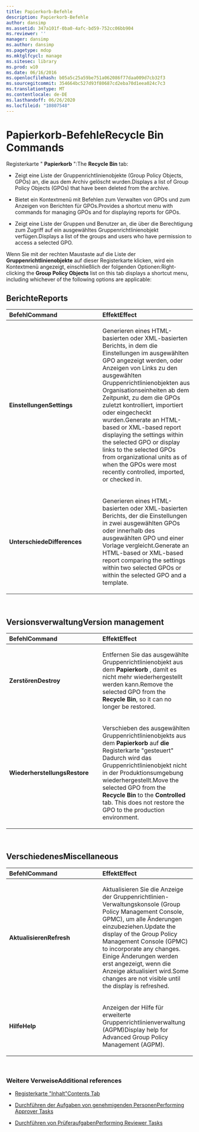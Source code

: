```yaml
---
title: Papierkorb-Befehle
description: Papierkorb-Befehle
author: dansimp
ms.assetid: 347a101f-0ba0-4afc-bd59-752cc06bb904
ms.reviewer: ''
manager: dansimp
ms.author: dansimp
ms.pagetype: mdop
ms.mktglfcycl: manage
ms.sitesec: library
ms.prod: w10
ms.date: 06/16/2016
ms.openlocfilehash: b05a5c25a59be751a062086f77daa009d7cb32f3
ms.sourcegitcommit: 354664bc527d93f80687cd2eba70d1eea024c7c3
ms.translationtype: MT
ms.contentlocale: de-DE
ms.lasthandoff: 06/26/2020
ms.locfileid: "10807548"
---
```

# <span data-ttu-id="4f7fc-103">Papierkorb-Befehle</span><span class="sxs-lookup"><span data-stu-id="4f7fc-103">Recycle Bin Commands</span></span>


<span data-ttu-id="4f7fc-104">Registerkarte " **Papierkorb** ":</span><span class="sxs-lookup"><span data-stu-id="4f7fc-104">The **Recycle Bin** tab:</span></span>

-   <span data-ttu-id="4f7fc-105">Zeigt eine Liste der Gruppenrichtlinienobjekte (Group Policy Objects, GPOs) an, die aus dem Archiv gelöscht wurden.</span><span class="sxs-lookup"><span data-stu-id="4f7fc-105">Displays a list of Group Policy Objects (GPOs) that have been deleted from the archive.</span></span>

-   <span data-ttu-id="4f7fc-106">Bietet ein Kontextmenü mit Befehlen zum Verwalten von GPOs und zum Anzeigen von Berichten für GPOs.</span><span class="sxs-lookup"><span data-stu-id="4f7fc-106">Provides a shortcut menu with commands for managing GPOs and for displaying reports for GPOs.</span></span>

-   <span data-ttu-id="4f7fc-107">Zeigt eine Liste der Gruppen und Benutzer an, die über die Berechtigung zum Zugriff auf ein ausgewähltes Gruppenrichtlinienobjekt verfügen.</span><span class="sxs-lookup"><span data-stu-id="4f7fc-107">Displays a list of the groups and users who have permission to access a selected GPO.</span></span>

<span data-ttu-id="4f7fc-108">Wenn Sie mit der rechten Maustaste auf die Liste der **Gruppenrichtlinienobjekte** auf dieser Registerkarte klicken, wird ein Kontextmenü angezeigt, einschließlich der folgenden Optionen:</span><span class="sxs-lookup"><span data-stu-id="4f7fc-108">Right-clicking the **Group Policy Objects** list on this tab displays a shortcut menu, including whichever of the following options are applicable:</span></span>

## <span data-ttu-id="4f7fc-109">Berichte</span><span class="sxs-lookup"><span data-stu-id="4f7fc-109">Reports</span></span>


<table>
<colgroup>
<col width="50%" />
<col width="50%" />
</colgroup>
<thead>
<tr class="header">
<th align="left"><span data-ttu-id="4f7fc-110">Befehl</span><span class="sxs-lookup"><span data-stu-id="4f7fc-110">Command</span></span></th>
<th align="left"><span data-ttu-id="4f7fc-111">Effekt</span><span class="sxs-lookup"><span data-stu-id="4f7fc-111">Effect</span></span></th>
</tr>
</thead>
<tbody>
<tr class="odd">
<td align="left"><p><strong><span data-ttu-id="4f7fc-112">Einstellungen</span><span class="sxs-lookup"><span data-stu-id="4f7fc-112">Settings</span></span></strong></p></td>
<td align="left"><p><span data-ttu-id="4f7fc-113">Generieren eines HTML-basierten oder XML-basierten Berichts, in dem die Einstellungen im ausgewählten GPO angezeigt werden, oder Anzeigen von Links zu den ausgewählten Gruppenrichtlinienobjekten aus Organisationseinheiten ab dem Zeitpunkt, zu dem die GPOs zuletzt kontrolliert, importiert oder eingecheckt wurden.</span><span class="sxs-lookup"><span data-stu-id="4f7fc-113">Generate an HTML-based or XML-based report displaying the settings within the selected GPO or display links to the selected GPOs from organizational units as of when the GPOs were most recently controlled, imported, or checked in.</span></span></p></td>
</tr>
<tr class="even">
<td align="left"><p><strong><span data-ttu-id="4f7fc-114">Unterschiede</span><span class="sxs-lookup"><span data-stu-id="4f7fc-114">Differences</span></span></strong></p></td>
<td align="left"><p><span data-ttu-id="4f7fc-115">Generieren eines HTML-basierten oder XML-basierten Berichts, der die Einstellungen in zwei ausgewählten GPOs oder innerhalb des ausgewählten GPO und einer Vorlage vergleicht.</span><span class="sxs-lookup"><span data-stu-id="4f7fc-115">Generate an HTML-based or XML-based report comparing the settings within two selected GPOs or within the selected GPO and a template.</span></span></p></td>
</tr>
</tbody>
</table>

 

## <span data-ttu-id="4f7fc-116">Versionsverwaltung</span><span class="sxs-lookup"><span data-stu-id="4f7fc-116">Version management</span></span>


<table>
<colgroup>
<col width="50%" />
<col width="50%" />
</colgroup>
<thead>
<tr class="header">
<th align="left"><span data-ttu-id="4f7fc-117">Befehl</span><span class="sxs-lookup"><span data-stu-id="4f7fc-117">Command</span></span></th>
<th align="left"><span data-ttu-id="4f7fc-118">Effekt</span><span class="sxs-lookup"><span data-stu-id="4f7fc-118">Effect</span></span></th>
</tr>
</thead>
<tbody>
<tr class="odd">
<td align="left"><p><strong><span data-ttu-id="4f7fc-119">Zerstören</span><span class="sxs-lookup"><span data-stu-id="4f7fc-119">Destroy</span></span></strong></p></td>
<td align="left"><p><span data-ttu-id="4f7fc-120">Entfernen Sie das ausgewählte Gruppenrichtlinienobjekt aus dem <strong> Papierkorb </strong> , damit es nicht mehr wiederhergestellt werden kann.</span><span class="sxs-lookup"><span data-stu-id="4f7fc-120">Remove the selected GPO from the <strong>Recycle Bin</strong>, so it can no longer be restored.</span></span></p></td>
</tr>
<tr class="even">
<td align="left"><p><strong><span data-ttu-id="4f7fc-121">Wiederherstellungs</span><span class="sxs-lookup"><span data-stu-id="4f7fc-121">Restore</span></span></strong></p></td>
<td align="left"><p><span data-ttu-id="4f7fc-122">Verschieben des ausgewählten Gruppenrichtlinienobjekts aus dem <strong> Papierkorb </strong> auf <strong> die </strong> Registerkarte "gesteuert" Dadurch wird das Gruppenrichtlinienobjekt nicht in der Produktionsumgebung wiederhergestellt.</span><span class="sxs-lookup"><span data-stu-id="4f7fc-122">Move the selected GPO from the <strong>Recycle Bin</strong> to the <strong>Controlled</strong> tab. This does not restore the GPO to the production environment.</span></span></p></td>
</tr>
</tbody>
</table>

 

## <span data-ttu-id="4f7fc-123">Verschiedenes</span><span class="sxs-lookup"><span data-stu-id="4f7fc-123">Miscellaneous</span></span>


<table>
<colgroup>
<col width="50%" />
<col width="50%" />
</colgroup>
<thead>
<tr class="header">
<th align="left"><span data-ttu-id="4f7fc-124">Befehl</span><span class="sxs-lookup"><span data-stu-id="4f7fc-124">Command</span></span></th>
<th align="left"><span data-ttu-id="4f7fc-125">Effekt</span><span class="sxs-lookup"><span data-stu-id="4f7fc-125">Effect</span></span></th>
</tr>
</thead>
<tbody>
<tr class="odd">
<td align="left"><p><strong><span data-ttu-id="4f7fc-126">Aktualisieren</span><span class="sxs-lookup"><span data-stu-id="4f7fc-126">Refresh</span></span></strong></p></td>
<td align="left"><p><span data-ttu-id="4f7fc-127">Aktualisieren Sie die Anzeige der Gruppenrichtlinien-Verwaltungskonsole (Group Policy Management Console, GPMC), um alle Änderungen einzubeziehen.</span><span class="sxs-lookup"><span data-stu-id="4f7fc-127">Update the display of the Group Policy Management Console (GPMC) to incorporate any changes.</span></span> <span data-ttu-id="4f7fc-128">Einige Änderungen werden erst angezeigt, wenn die Anzeige aktualisiert wird.</span><span class="sxs-lookup"><span data-stu-id="4f7fc-128">Some changes are not visible until the display is refreshed.</span></span></p></td>
</tr>
<tr class="even">
<td align="left"><p><strong><span data-ttu-id="4f7fc-129">Hilfe</span><span class="sxs-lookup"><span data-stu-id="4f7fc-129">Help</span></span></strong></p></td>
<td align="left"><p><span data-ttu-id="4f7fc-130">Anzeigen der Hilfe für erweiterte Gruppenrichtlinienverwaltung (AGPM)</span><span class="sxs-lookup"><span data-stu-id="4f7fc-130">Display help for Advanced Group Policy Management (AGPM).</span></span></p></td>
</tr>
</tbody>
</table>

 

### <span data-ttu-id="4f7fc-131">Weitere Verweise</span><span class="sxs-lookup"><span data-stu-id="4f7fc-131">Additional references</span></span>

-   [<span data-ttu-id="4f7fc-132">Registerkarte "Inhalt"</span><span class="sxs-lookup"><span data-stu-id="4f7fc-132">Contents Tab</span></span>](contents-tab-agpm40.md)

-   [<span data-ttu-id="4f7fc-133">Durchführen der Aufgaben von genehmigenden Personen</span><span class="sxs-lookup"><span data-stu-id="4f7fc-133">Performing Approver Tasks</span></span>](performing-approver-tasks-agpm40.md)

-   [<span data-ttu-id="4f7fc-134">Durchführen von Prüferaufgaben</span><span class="sxs-lookup"><span data-stu-id="4f7fc-134">Performing Reviewer Tasks</span></span>](performing-reviewer-tasks-agpm40.md)

 

 






